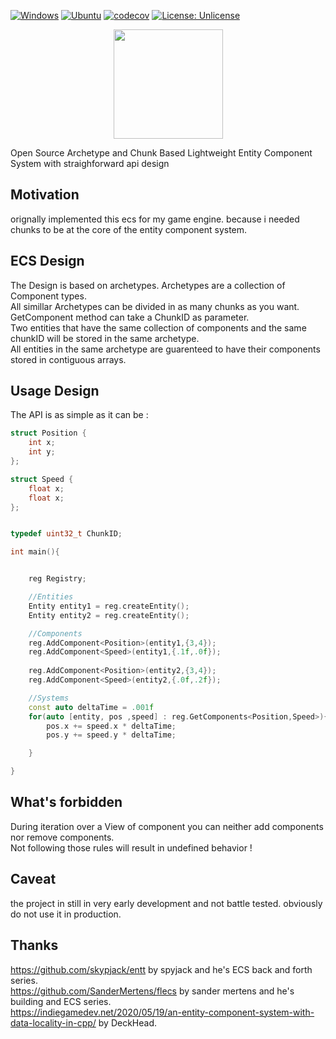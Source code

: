 [![Windows](https://github.com/FrancoisSestier/antity/actions/workflows/windows.yml/badge.svg)](https://github.com/FrancoisSestier/antity/actions/workflows/windows.yml) [![Ubuntu](https://github.com/FrancoisSestier/antity/actions/workflows/ubuntu.yml/badge.svg)](https://github.com/FrancoisSestier/antity/actions/workflows/ubuntu.yml) [![codecov](https://codecov.io/gh/FrancoisSestier/antity/branch/master/graph/badge.svg?token=ZPDP1TAO3Z)](https://codecov.io/gh/FrancoisSestier/antity) [![License: Unlicense](https://img.shields.io/badge/license-Unlicense-blue.svg)](http://unlicense.org/)

<p align="center">
  <img src="https://user-images.githubusercontent.com/17357315/119251805-ce998700-bba8-11eb-8150-f642ca16cab8.png" height="175" width="auto" />
</p>

Open Source Archetype and Chunk Based Lightweight Entity Component System with straighforward api design

## Motivation
orignally implemented this ecs for my game engine. because i needed chunks to be at the core of the entity component system.

## ECS Design
The Design is based on archetypes. Archetypes are a collection of Component types.  
All simillar Archetypes can be divided in as many chunks as you want. GetComponent method can take a ChunkID as parameter.  
Two entities that have the same collection of components and the same chunkID will be stored in the same archetype.  
All entities in the same archetype are guarenteed to have their components stored in contiguous arrays.  

## Usage Design 
The API is as simple as it can be :  

```c++
struct Position {
	int x;
	int y;
};

struct Speed {
	float x;
	float x;
};


typedef uint32_t ChunkID;

int main(){


	reg Registry;

	//Entities
	Entity entity1 = reg.createEntity();
	Entity entity2 = reg.createEntity();

	//Components
	reg.AddComponent<Position>(entity1,{3,4});
	reg.AddComponent<Speed>(entity1,{.1f,.0f});
	
	reg.AddComponent<Position>(entity2,{3,4});
	reg.AddComponent<Speed>(entity2,{.0f,.2f});

	//Systems
	const auto deltaTime = .001f
	for(auto [entity, pos ,speed] : reg.GetComponents<Position,Speed>){
		pos.x += speed.x * deltaTime;		
		pos.y += speed.y * deltaTime;		

	}

}
```

## What's forbidden 
During iteration over a View of component you can neither add components nor remove components.  
Not following those rules will result in undefined behavior !  

## Caveat
the project in still in very early development and not battle tested. obviously do not use it in production.  

## Thanks
https://github.com/skypjack/entt by spyjack and he's ECS back and forth series.  
https://github.com/SanderMertens/flecs by sander mertens and he's building and ECS series.  
https://indiegamedev.net/2020/05/19/an-entity-component-system-with-data-locality-in-cpp/ by DeckHead.  
 
